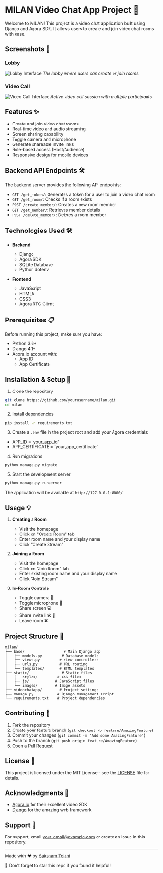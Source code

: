 # MILAN Video Chat App Project 🚀

Welcome to MILAN! This project is a video chat application built using Django and Agora SDK. It allows users to create and join video chat rooms with ease.


## Screenshots 📸

### Lobby
![Lobby Interface](https://res.cloudinary.com/sakshamtolani/image/upload/v1733136657/aof3jmalwvggetyheyo0.png)
*The lobby where users can create or join rooms*

### Video Call
![Video Call Interface](https://res.cloudinary.com/sakshamtolani/image/upload/v1733136657/aof3jmalwvggetyheyo0.png)
*Active video call session with multiple participants*

## Features ✨

- Create and join video chat rooms
- Real-time video and audio streaming
- Screen sharing capability 
- Toggle camera and microphone
- Generate shareable invite links
- Role-based access (Host/Audience)
- Responsive design for mobile devices

## Backend API Endpoints 🛠️

The backend server provides the following API endpoints:

- `GET /get_token/`: Generates a token for a user to join a video chat room
- `GET /get_room/`: Checks if a room exists
- `POST /create_member/`: Creates a new room member
- `GET /get_member/`: Retrieves member details
- `POST /delete_member/`: Deletes a room member

## Technologies Used 🛠️

- **Backend**
  - Django
  - Agora SDK
  - SQLite Database
  - Python dotenv

- **Frontend** 
  - JavaScript
  - HTML5
  - CSS3
  - Agora RTC Client

## Prerequisites 📋

Before running this project, make sure you have:

- Python 3.6+
- Django 4.1+
- Agora.io account with:
  - App ID
  - App Certificate

## Installation & Setup 🔧

1. Clone the repository
```bash
git clone https://github.com/yourusername/milan.git
cd milan
```
2. Install dependencies
```bash
pip install -r requirements.txt
```

3. Create a `.env` file in the project root and add your Agora credentials:
- APP_ID = 'your_app_id'
- APP_CERTIFICATE = 'your_app_certificate'

4. Run migrations
```bash
python manage.py migrate
```
5. Start the development server
```bash
python manage.py runserver
```


The application will be available at `http://127.0.0.1:8000/`

## Usage 💡

1. **Creating a Room**
   - Visit the homepage
   - Click on "Create Room" tab
   - Enter room name and your display name
   - Click "Create Stream"

2. **Joining a Room**
   - Visit the homepage
   - Click on "Join Room" tab
   - Enter existing room name and your display name
   - Click "Join Stream"

3. **In-Room Controls**
   - Toggle camera 🎥
   - Toggle microphone 🎤
   - Share screen 💻
   - Share invite link 🔗
   - Leave room ❌

## Project Structure 📁

```
milan/
├── base/                  # Main Django app
│   ├── models.py         # Database models
│   ├── views.py         # View controllers
│   ├── urls.py          # URL routing
│   └── templates/       # HTML templates
├── static/               # Static files
│   ├── styles/         # CSS files
│   ├── js/            # JavaScript files
│   └── images/        # Image assets
├── videochatapp/        # Project settings
├── manage.py           # Django management script
└── requirements.txt    # Project dependencies
```

## Contributing 🤝

1. Fork the repository
2. Create your feature branch (`git checkout -b feature/AmazingFeature`)
3. Commit your changes (`git commit -m 'Add some AmazingFeature'`)
4. Push to the branch (`git push origin feature/AmazingFeature`)
5. Open a Pull Request

## License 📝

This project is licensed under the MIT License - see the [LICENSE](LICENSE) file for details.

## Acknowledgments 🙏

- [Agora.io](https://www.agora.io/) for their excellent video SDK
- [Django](https://www.djangoproject.com/) for the amazing web framework

## Support 💬

For support, email your-email@example.com or create an issue in this repository.

---

Made with ❤️ by [Saksham Tolani](https://github.com/yourusername)

🌟 Don't forget to star this repo if you found it helpful!
